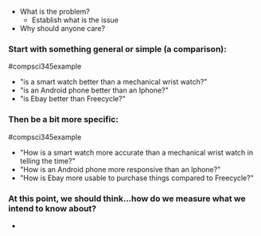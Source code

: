 - What is the problem?
	- Establish what is the issue
- Why should anyone care?

### Start with something general or simple (a comparison):
#compsci345example 
- "is a smart watch better than a mechanical wrist watch?"
- "is an Android phone better than an Iphone?"
- "is Ebay better than Freecycle?"
### Then be a bit more specific:
#compsci345example 
- "How is a smart watch more accurate than a mechanical wrist watch in telling the time?"
- "How is an Android phone more responsive than an Iphone?"
- "How is Ebay more usable to purchase things compared to Freecycle?"
### At this point, we should think...how do we measure what we intend to know about?
- 